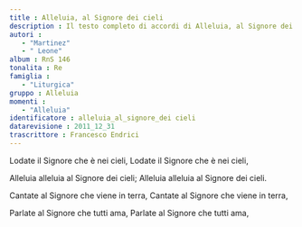 ```yaml
--- 
title : Alleluia, al Signore dei cieli
description : Il testo completo di accordi di Alleluia, al Signore dei cieli. Inseriscila nel tuo canzoniere!
autori : 
   - "Martinez"
   - " Leone"
album : RnS 146
tonalita : Re
famiglia : 
   - "Liturgica"
gruppo : Alleluia
momenti : 
   - "Alleluia"
identificatore : alleluia_al_signore_dei cieli
datarevisione : 2011_12_31
trascrittore : Francesco Endrici
--- 
```




Lodate il Signore che è nei cieli, 
Lodate il Signore che è nei cieli, 


Alleluia alleluia al Signore dei cieli;
Alleluia alleluia al Signore dei cieli.


Cantate al Signore che viene in terra, 
Cantate al Signore che viene in terra, 


Parlate al Signore che tutti ama, 
Parlate al Signore che tutti ama, 



